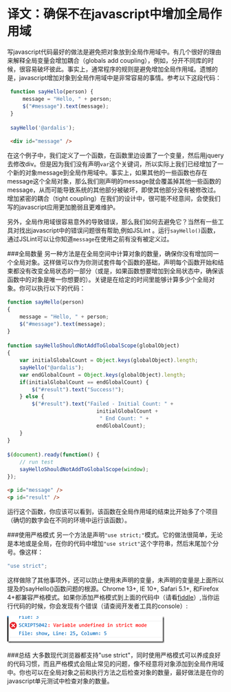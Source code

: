 译文：确保不在javascript中增加全局作用域
=================================

写javascript代码最好的做法是避免把对象放到全局作用域中。有几个很好的理由来解释全局变量会增加耦合（globals add coupling），例如，分开不同库的时候，很容易破坏彼此。事实上，通常程序的规则是避免增加全局作用域。遗憾的是，javascript增加对象到全局作用域中是非常容易的事情。参考以下这段代码：

```js
 function sayHello(person) {
     message = "Hello, " + person;
     $("#message").text(message);
 }

 sayHello('@ardalis');
```

```html
 <div id="message" />
```

在这个例子中，我们定义了一个函数，在函数里边设置了一个变量，然后用jquery去修改div。但是因为我们没有声明`var`这个关键词，所以实际上我们已经增加了一个新的对象message到全局作用域中。事实上，如果其他的一些函数也存在message这个全局对象，那么我们刚声明的message就会覆盖掉其他一些函数的message，从而可能导致系统的其他部分被破坏，即使其他部分没有被修改过。增加紧密的耦合（tight coupling）在我们的设计中，很可能不经意间，会使我们写的javascript应用更加脆弱且更难维护。

另外，全局作用域很容易意外的导致错误，那么我们如何去避免它？当然有一些工具对找出javascript中的错误问题很有帮助,例如JSLint 。运行`sayHello()`函数，通过JSLint可以让你知道`message`在使用之前有没有被定义过。

###全局数量
另一种方法是在全局空间中计算对象的数量，确保你没有增加同一个全局对象。这样做可以作为你测试套件每个函数的基础，声明每个函数开始和结束都没有改变全局状态的一部分（或是，如果函数想要增加到全局状态中，确保该函数中的对象是唯一你想要的）。关键是在给定的时间里能够计算多少个全局对象。你可以执行以下的代码：

```js
function sayHello(person)
{
    message = "Hello, " + person;
    $("#message").text(message);
}

function sayHelloShouldNotAddToGlobalScope(globalObject)
{
    var initialGlobalCount = Object.keys(globalObject).length;
    sayHello("@ardalis");
    var endGlobalCount = Object.keys(globalObject).length;
    if(initialGlobalCount == endGlobalCount) {
        $("#result").text("Success!");
    } else {
        $("#result").text("Failed - Initial Count: " + 
                             initialGlobalCount + 
                              " End Count: " +
                             endGlobalCount);
    }
}

$(document).ready(function() {
    // run test
    sayHelloShouldNotAddToGlobalScope(window);    
});
```

```html
<p id="message" />
<p id="result" />
```

运行这个函数，你应该可以看到，该函数在全局作用域的结束比开始多了个项目（确切的数字会在不同的环境中运行该函数）。

###使用严格模式
另一个方法是声明`"use strict;"`模式。它的做法很简单，无论是本地或是全局，在你的代码中增加`"use strict"`这个字符串，然后末尾加个分号。像这样：

```js
"use strict";
```

这样做除了其他事项外，还可以防止使用未声明的变量，未声明的变量是上面所以提及的sayHello()函数问题的根源。Chrome 13+, IE 10+, Safari 5.1+, 和Firefox 4+都兼容严格模式。如果你添加严格模式到上面的代码中（请看[fiddle](http://jsfiddle.net/7Rx32/4/)）,当你运行代码的时候，你会发现有个错误（请查阅开发者工具的console）:

![说明](image_3.png)

###总结
大多数现代浏览器都支持"use strict"，同时使用严格模式可以养成良好的代码习惯，而且严格模式会阻止常见的问题，像不经意将对象添加到全局作用域中。你也可以在全局对象之前和执行方法之后检查对象的数量，最好做法是在你的javascript单元测试中检查对象的数量。
